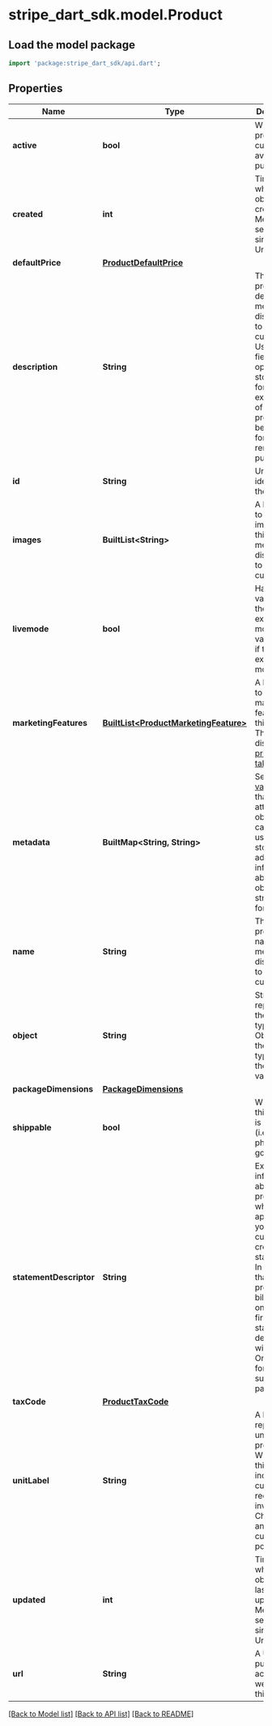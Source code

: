 # stripe_dart_sdk.model.Product

## Load the model package
```dart
import 'package:stripe_dart_sdk/api.dart';
```

## Properties
Name | Type | Description | Notes
------------ | ------------- | ------------- | -------------
**active** | **bool** | Whether the product is currently available for purchase. | 
**created** | **int** | Time at which the object was created. Measured in seconds since the Unix epoch. | 
**defaultPrice** | [**ProductDefaultPrice**](ProductDefaultPrice.md) |  | [optional] 
**description** | **String** | The product's description, meant to be displayable to the customer. Use this field to optionally store a long form explanation of the product being sold for your own rendering purposes. | [optional] 
**id** | **String** | Unique identifier for the object. | 
**images** | **BuiltList&lt;String&gt;** | A list of up to 8 URLs of images for this product, meant to be displayable to the customer. | 
**livemode** | **bool** | Has the value `true` if the object exists in live mode or the value `false` if the object exists in test mode. | 
**marketingFeatures** | [**BuiltList&lt;ProductMarketingFeature&gt;**](ProductMarketingFeature.md) | A list of up to 15 marketing features for this product. These are displayed in [pricing tables](https://stripe.com/docs/payments/checkout/pricing-table). | 
**metadata** | **BuiltMap&lt;String, String&gt;** | Set of [key-value pairs](https://stripe.com/docs/api/metadata) that you can attach to an object. This can be useful for storing additional information about the object in a structured format. | 
**name** | **String** | The product's name, meant to be displayable to the customer. | 
**object** | **String** | String representing the object's type. Objects of the same type share the same value. | 
**packageDimensions** | [**PackageDimensions**](PackageDimensions.md) |  | [optional] 
**shippable** | **bool** | Whether this product is shipped (i.e., physical goods). | [optional] 
**statementDescriptor** | **String** | Extra information about a product which will appear on your customer's credit card statement. In the case that multiple products are billed at once, the first statement descriptor will be used. Only used for subscription payments. | [optional] 
**taxCode** | [**ProductTaxCode**](ProductTaxCode.md) |  | [optional] 
**unitLabel** | **String** | A label that represents units of this product. When set, this will be included in customers' receipts, invoices, Checkout, and the customer portal. | [optional] 
**updated** | **int** | Time at which the object was last updated. Measured in seconds since the Unix epoch. | 
**url** | **String** | A URL of a publicly-accessible webpage for this product. | [optional] 

[[Back to Model list]](../README.md#documentation-for-models) [[Back to API list]](../README.md#documentation-for-api-endpoints) [[Back to README]](../README.md)


